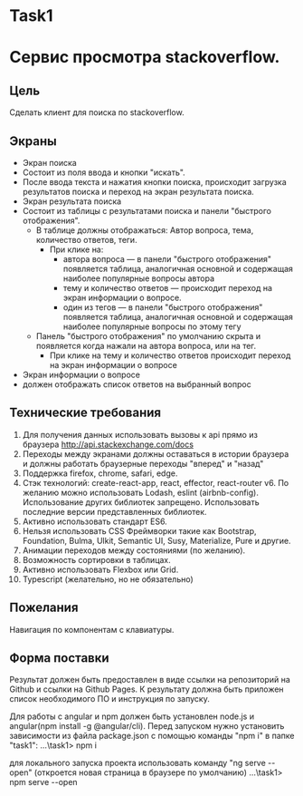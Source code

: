 # Task1

# Сервис просмотра stackoverflow.
## Цель
Сделать клиент для поиска по stackoverflow.

## Экраны
* Экран поиска
 * Состоит из поля ввода и кнопки "искать". 
 * После ввода текста и нажатия кнопки поиска, происходит загрузка результатов поиска и переход на экран результата поиска.
* Экран результата поиска
 * Состоит из таблицы с результатами поиска и панели "быстрого отображения".
   * В таблице должны отображаться: Автор вопроса, тема, количество ответов, теги.
     * При клике на:
       * автора вопроса — в панели "быстрого отображения" появляется таблица, аналогичная основной и содержащая наиболее популярные вопросы автора
       * тему и количество ответов — происходит переход на экран информации о вопросе.   
       * один из тегов — в панели "быстрого отображения" появляется таблица, аналогичная основной и содержащая наиболее популярные вопросы по этому тегу
   * Панель "быстрого отображения" по умолчанию скрыта и появляется когда нажали на автора вопроса, или на тег.
     * При клике на тему и количество ответов происходит переход на экран информации о вопросе
* Экран информации о вопросе
 *  должен отображать список ответов на выбранный вопрос
 
## Технические требования
1. Для получения данных использовать вызовы к api прямо из браузера http://api.stackexchange.com/docs
2. Переходы между экранами должны оставаться в истории браузера и должны работать браузерные переходы "вперед" и "назад"
3. Поддержка firefox, chrome, safari, edge.
4. Стэк технологий: create-react-app, react, effector, react-router v6. По желанию можно использовать Lodash, eslint (airbnb-config). Использование других библиотек запрещено. Использовать последние версии представленных библиотек. 
5. Активно использовать стандарт ES6.
6. Нельзя использовать CSS Фреймворки такие как Bootstrap, Foundation, Bulma, Ulkit, Semantic UI, Susy, Materialize, Pure и другие.
7. Анимации переходов между состояниями (по желанию).
8. Возможность сортировки в таблицах.
9. Активно использовать Flexbox или Grid.
10. Typescript (желательно, но не обязательно)


## Пожелания 

Навигация по компонентам с клавиатуры.

## Форма поставки
Результат должен быть предоставлен в виде ссылки на репозиторий на Github и ссылки на Github Pages.
К результату должна быть приложен список необходимого ПО и инструкция по запуску. 

Для работы с angular и npm должен быть установлен node.js и angular(npm install -g @angular/cli).
Перед запуском нужно установить зависимости из файла package.json с помощью команды "npm i" в папке "task1":
...\task1> npm i

для локального запуска проекта использовать команду "ng serve --open" (откроется новая страница в браузере по умолчанию)
...\task1> npm serve --open

